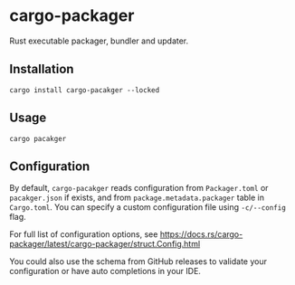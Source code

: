 # cargo-packager

Rust executable packager, bundler and updater.

## Installation

```
cargo install cargo-pacakger --locked
```

## Usage

```
cargo pacakger
```

## Configuration

By default, `cargo-pacakger` reads configuration from `Packager.toml` or `pacakger.json` if exists, and from `package.metadata.packager` table in `Cargo.toml`.
You can specify a custom configuration file using `-c/--config` flag.

For full list of configuration options, see https://docs.rs/cargo-packager/latest/cargo-packager/struct.Config.html

You could also use the schema from GitHub releases to validate your configuration or have auto completions in your IDE.
